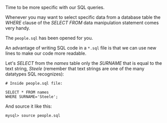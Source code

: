 Time to be more specific with our SQL queries. 

Whenever you may want to select specific data from a database table the _WHERE_ clause of the _SELECT FROM_ data manipulation statement comes very handy.

The `people.sql` has been opened for you. 

An advantage of writing SQL code in a `*.sql` file is that we can use new lines to make our code more readable.

Let's _SELECT_ from the _names_ table only the _SURNAME_ that is equal to the text string, _Steele_ (remember that text strings are one of the many datatypes SQL recognizes):

```
# Inside people.sql file:

SELECT * FROM names 
WHERE SURNAME='Steele';
```

And source it like this: 

```
mysql> source people.sql
```